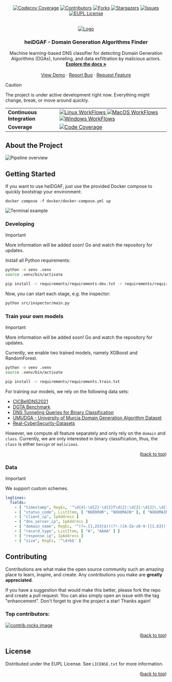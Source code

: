 <a id="readme-top"></a>

<!-- PROJECT SHIELDS -->
<div align="center">

[![Codecov Coverage][coverage-shield]][coverage-url]
[![Contributors][contributors-shield]][contributors-url]
[![Forks][forks-shield]][forks-url]
[![Stargazers][stars-shield]][stars-url]
[![Issues][issues-shield]][issues-url]
[![EUPL License][license-shield]][license-url]


</div>

<!-- PROJECT LOGO -->
<br />
<div align="center">
  <a href="https://github.com/stefanDeveloper/heiDGAF">
    <img src="https://raw.githubusercontent.com/stefanDeveloper/heiDGAF/main/assets/heidgaf_logo_normal.png?raw=true" alt="Logo">
  </a>

  <h3 align="center">heiDGAF - Domain Generation Algorithms Finder</h3>

  <p align="center">
    Machine learning-based DNS classifier for detecting Domain Generation Algorithms (DGAs), tunneling, and data exfiltration by malicious actors.
    <br />
    <a href="https://heidgaf.readthedocs.io/en/latest/"><strong>Explore the docs »</strong></a>
    <br />
    <br />
    <a href="https://mybinder.org/v2/gh/stefanDeveloper/heiDGAF-tutorials/HEAD?labpath=demo_notebook.ipynb">View Demo</a>
    ·
    <a href="https://github.com/stefanDeveloper/heiDGAF/issues/new?labels=bug&template=bug-report---.md">Report Bug</a>
    ·
    <a href="https://github.com/stefanDeveloper/heiDGAF/issues/new?labels=enhancement&template=feature-request---.md">Request Feature</a>
  </p>
</div>

> [!CAUTION]
> The project is under active development right now. Everything might change, break, or move around quickly.

<table>
<tr>
  <td><b>Continuous Integration</b></td>
  <td>
    <a href="https://github.com/stefanDeveloper/heiDGAF/actions/workflows/build_test_linux.yml">
    <img src="https://img.shields.io/github/actions/workflow/status/stefanDeveloper/heiDGAF/build_test_linux.yml?branch=main&logo=linux&style=for-the-badge&label=linux" alt="Linux WorkFlows" />
    </a>
    <a href="https://github.com/stefanDeveloper/heiDGAF/actions/workflows/build_test_macos.yml">
    <img src="https://img.shields.io/github/actions/workflow/status/stefanDeveloper/heiDGAF/build_test_macos.yml?branch=main&logo=apple&style=for-the-badge&label=macos" alt="MacOS WorkFlows" />
    </a>
    <a href="https://github.com/stefanDeveloper/heiDGAF/actions/workflows/build_test_windows.yml">
    <img src="https://img.shields.io/github/actions/workflow/status/stefanDeveloper/heiDGAF/build_test_windows.yml?branch=main&logo=windows&style=for-the-badge&label=windows" alt="Windows WorkFlows" />
    </a>
  </td>
  <tr>
    <td><b>Coverage</b></td>
    <td>
      <a href="https://github.com/stefanDeveloper/heiDGAF/actions/workflows/test_coverage.yml">
        <img src="https://heibox.uni-heidelberg.de/d/804c3af0ae564aa89436/files/?p=%2Fcoverage_33-add-test-coverage-to-readme.svg&dl=1" alt="Code Coverage" />
      </a>
    </td>
  </tr>
</tr>
</table>

## About the Project

![Pipeline overview](https://raw.githubusercontent.com/stefanDeveloper/heiDGAF/main/docs/media/pipeline_overview.png?raw=true)

## Getting Started

If you want to use heiDGAF, just use the provided Docker compose to quickly bootstrap your environment:

```
docker compose -f docker/docker-compose.yml up
```

![Terminal example](https://raw.githubusercontent.com/stefanDeveloper/heiDGAF/main/assets/terminal_example.gif?raw=true)

### Developing

> [!IMPORTANT]
> More information will be added soon! Go and watch the repository for updates.

Install all Python requirements:

```sh
python -m venv .venv
source .venv/bin/activate

pip install -r requirements/requirements-dev.txt -r requirements/requirements.detector.txt -r requirements/requirements.logcollector.txt -r requirements/requirements.prefilter.txt -r requirements/requirements.inspector.txt -r requirements/requirements.logserver.txt
```

Now, you can start each stage, e.g. the inspector:

```sh
python src/inspector/main.py
```

### Train your own models

> [!IMPORTANT]
> More information will be added soon! Go and watch the repository for updates.

Currently, we enable two trained models, namely XGBoost and RandomForest.

```sh
python -m venv .venv
source .venv/bin/activate

pip install -r requirements/requirements.train.txt
```

For training our models, we rely on the following data sets:

- [CICBellDNS2021](https://www.unb.ca/cic/datasets/dns-2021.html)
- [DGTA Benchmark](https://data.mendeley.com/datasets/2wzf9bz7xr/1)
- [DNS Tunneling Queries for Binary Classification](https://data.mendeley.com/datasets/mzn9hvdcxg/1)
- [UMUDGA - University of Murcia Domain Generation Algorithm Dataset](https://data.mendeley.com/datasets/y8ph45msv8/1)
- [Real-CyberSecurity-Datasets](https://github.com/gfek/Real-CyberSecurity-Datasets/)

However, we compute all feature separately and only rely on the `domain` and `class`.
Currently, we are only interested in binary classification, thus, the `class` is either `benign` or `malicious`.

<p align="right">(<a href="#readme-top">back to top</a>)</p>

### Data

> [!IMPORTANT]
> We support custom schemes.

```yml
loglines:
  fields:
    - [ "timestamp", RegEx, '^\d{4}-\d{2}-\d{2}T\d{2}:\d{2}:\d{2}\.\d{3}Z$' ]
    - [ "status_code", ListItem, [ "NOERROR", "NXDOMAIN" ], [ "NXDOMAIN" ] ]
    - [ "client_ip", IpAddress ]
    - [ "dns_server_ip", IpAddress ]
    - [ "domain_name", RegEx, '^(?=.{1,253}$)((?!-)[A-Za-z0-9-]{1,63}(?<!-)\.)+[A-Za-z]{2,63}$' ]
    - [ "record_type", ListItem, [ "A", "AAAA" ] ]
    - [ "response_ip", IpAddress ]
    - [ "size", RegEx, '^\d+b$' ]
```

<!-- CONTRIBUTING -->
## Contributing
Contributions are what make the open source community such an amazing place to learn, inspire, and create. Any contributions you make are **greatly appreciated**.

If you have a suggestion that would make this better, please fork the repo and create a pull request. You can also simply open an issue with the tag "enhancement".
Don't forget to give the project a star! Thanks again!

### Top contributors:

<a href="https://github.com/stefanDeveloper/heiDGAF/graphs/contributors">
  <img src="https://contrib.rocks/image?repo=stefanDeveloper/heiDGAF" alt="contrib.rocks image" />
</a>


<p align="right">(<a href="#readme-top">back to top</a>)</p>

<!-- LICENSE -->
## License

Distributed under the EUPL License. See `LICENSE.txt` for more information.

<p align="right">(<a href="#readme-top">back to top</a>)</p>


<!-- MARKDOWN LINKS & IMAGES -->
<!-- https://www.markdownguide.org/basic-syntax/#reference-style-links -->
[contributors-shield]: https://img.shields.io/github/contributors/stefanDeveloper/heiDGAF.svg?style=for-the-badge
[contributors-url]: https://github.com/stefanDeveloper/heiDGAF/graphs/contributors
[forks-shield]: https://img.shields.io/github/forks/stefanDeveloper/heiDGAF.svg?style=for-the-badge
[forks-url]: https://github.com/stefanDeveloper/heiDGAF/network/members
[stars-shield]: https://img.shields.io/github/stars/stefanDeveloper/heiDGAF.svg?style=for-the-badge
[stars-url]: https://github.com/stefanDeveloper/heiDGAF/stargazers
[issues-shield]: https://img.shields.io/github/issues/stefanDeveloper/heiDGAF.svg?style=for-the-badge
[issues-url]: https://github.com/stefanDeveloper/heiDGAF/issues
[license-shield]: https://img.shields.io/github/license/stefanDeveloper/heiDGAF.svg?style=for-the-badge
[license-url]: https://github.com/stefanDeveloper/heiDGAF/blob/master/LICENSE.txt
[coverage-shield]: https://img.shields.io/codecov/c/github/stefanDeveloper/heiDGAF?style=for-the-badge
[coverage-url]: https://app.codecov.io/github/stefanDeveloper/heiDGAF
